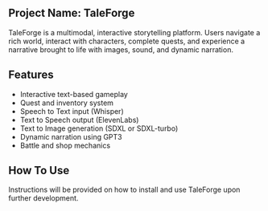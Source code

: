 ## Project Name: TaleForge

TaleForge is a multimodal, interactive storytelling platform. Users navigate a rich world, interact with characters, complete quests, and experience a narrative brought to life with images, sound, and dynamic narration.

## Features
- Interactive text-based gameplay
- Quest and inventory system
- Speech to Text input (Whisper)
- Text to Speech output (ElevenLabs)
- Text to Image generation (SDXL or SDXL-turbo)
- Dynamic narration using GPT3
- Battle and shop mechanics

## How To Use
Instructions will be provided on how to install and use TaleForge upon further development.
